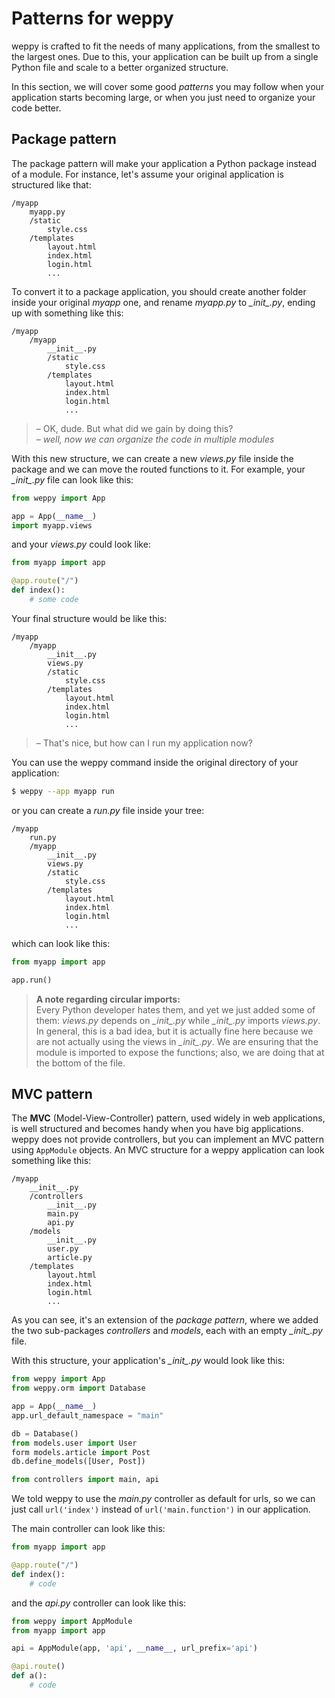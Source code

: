 Patterns for weppy
==================

weppy is crafted to fit the needs of many applications, from the smallest to the
largest ones. Due to this, your application can be built up from a single Python
file and scale to a better organized structure.

In this section, we will cover some good *patterns* you may follow when your
application starts becoming large, or when you just need to organize your code 
better.

Package pattern
---------------

The package pattern will make your application a Python package instead of a module.
For instance, let's assume your original application is structured like that:

```
/myapp
    myapp.py
    /static
        style.css
    /templates
        layout.html
        index.html
        login.html
        ...
```

To convert it to a package application, you should create another folder inside
your original *myapp* one, and rename *myapp.py* to *\__init__.py*, ending up
with something like this:

```
/myapp
    /myapp
        __init__.py
        /static
            style.css
        /templates
            layout.html
            index.html
            login.html
            ...
```

> – OK, dude. But what did we gain by doing this?   
> – *well, now we can organize the code in multiple modules*

With this new structure, we can create a new *views.py* file inside the package
and we can move the routed functions to it. For example, your *\__init__.py* file
can look like this:

```python
from weppy import App

app = App(__name__)
import myapp.views
```

and your *views.py* could look like:

```python
from myapp import app

@app.route("/")
def index():
    # some code
```

Your final structure would be like this:

```
/myapp
    /myapp
        __init__.py
        views.py
        /static
            style.css
        /templates
            layout.html
            index.html
            login.html
            ...
```

> – That's nice, but how can I run my application now?

You can use the weppy command inside the original directory of your application:

```bash
$ weppy --app myapp run
```

or you can create a *run.py* file inside your tree:

```
/myapp
    run.py
    /myapp
        __init__.py
        views.py
        /static
            style.css
        /templates
            layout.html
            index.html
            login.html
            ...
```

which can look like this:

```python
from myapp import app

app.run()
```

> **A note regarding circular imports:**   
> Every Python developer hates them, and yet we just added some of them: *views.py* depends on *\__init\__.py* while *\__init\__.py* imports *views.py*. In general, this is a bad idea, but it is actually fine here because we are not actually using the views in *\__init\__.py*. We are ensuring that the module is imported to expose the functions; also, we are doing that at the bottom of the file.

MVC pattern
-----------
The **MVC** (Model-View-Controller) pattern, used widely in web applications,
is well structured and becomes handy when you have big applications. 
weppy does not provide controllers, but you can implement an MVC pattern using 
`AppModule` objects. An MVC structure for a weppy application can look something
like this:

```
/myapp
    __init__.py
    /controllers
        __init__.py
        main.py
        api.py
    /models
        __init__.py
        user.py
        article.py
    /templates
        layout.html
        index.html
        login.html
        ...
```

As you can see, it's an extension of the *package pattern*, where we added the 
two sub-packages *controllers* and *models*, each with an empty *\__init__.py* file.

With this structure, your application's *\__init__.py* would look like this:

```python
from weppy import App
from weppy.orm import Database

app = App(__name__)
app.url_default_namespace = "main"

db = Database()
from models.user import User
form models.article import Post
db.define_models([User, Post])

from controllers import main, api
```

We told weppy to use the *main.py* controller as default for urls, so we can just
call `url('index')` instead of `url('main.function')` in our application.

The main controller can look like this:

```python
from myapp import app

@app.route("/")
def index():
    # code
```

and the *api.py* controller can look like this:

```python
from weppy import AppModule
from myapp import app

api = AppModule(app, 'api', __name__, url_prefix='api')

@api.route()
def a():
    # code
```
